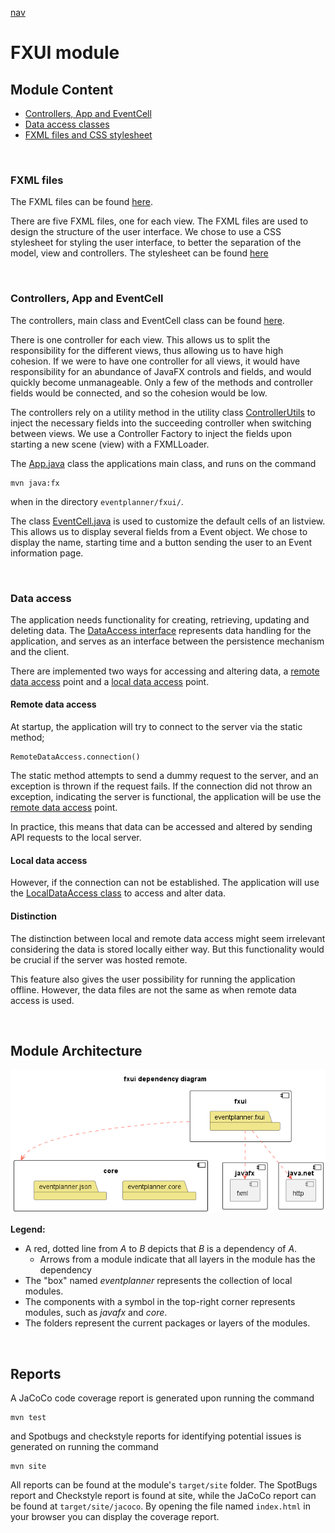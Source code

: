[nav](../../docs/nav.md)

# FXUI module

## Module Content

- [Controllers, App and EventCell](./src/main/java/eventplanner/fxui/)
- [Data access classes](./src/main/java/eventplanner/fxui/)
- [FXML files and CSS stylesheet](./src/main/resources/eventplanner/fxui/)

<br>

### **FXML files**


The FXML files can be found [here](/eventplanner/fxui/src/main/resources/eventplanner/fxui/).

There are five FXML files, one for each view. The FXML files are used to design the structure of the user interface. We chose to use a CSS stylesheet for styling the user interface, to better the separation of the model, view and controllers. The stylesheet can be found [here](/eventplanner/fxui/src/main/resources/eventplanner/fxui/EventPlanner.css)

<br>

### **Controllers, App and EventCell**

The controllers, main class and EventCell class can be found [here](/eventplanner/fxui/src/main/java/eventplanner/fxui/).

There is one controller for each view. This allows us to split the responsibility for the different views, thus allowing us to have high cohesion. If we were to have one controller for all views, it would have responsibility for an abundance of JavaFX controls and fields, and would quickly become unmanageable. Only a few of the methods and controller fields would be connected, and so the cohesion would be low.

The controllers rely on a utility method in the utility class [ControllerUtils](./src/main/java/eventplanner/fxui/util/ControllerUtil.java) to inject the necessary fields into the succeeding controller when switching between views. We use a Controller Factory to inject the fields upon starting a new scene (view) with a FXMLLoader. 

The [App.java](./src/main/java/eventplanner/fxui/App.java) class the applications main class, and runs on the command 

    mvn java:fx
when in the directory `eventplanner/fxui/`.


The class [EventCell.java](./src/main/java/eventplanner/fxui/EventCell.java) is used to customize the default cells of an listview. This allows us to display several fields from a Event object. We chose to display the name, starting time and a button sending the user to an Event information page.

<br>

### **Data access**

The application needs functionality for creating, retrieving, updating and deleting data. The [DataAccess interface](./src/main/java/eventplanner/fxui/DataAccess.java) represents data handling for the application, and serves as an interface between the persistence mechanism and the client.

There are implemented two ways for accessing and altering data, a [remote data access](#remote-data-access) point and a [local data access](#local-data-access) point.

#### **Remote data access**
At startup, the application will try to connect to the server via the static method;

    RemoteDataAccess.connection()

The static method attempts to send a dummy request to the server, and an exception is thrown if the request fails. If the connection did not throw an exception, indicating the server is functional, the application will be use  the [remote data access](./src/main/java/eventplanner/fxui/RemoteDataAccess.java) point.

In practice, this means that data can be accessed and altered by sending API requests to the local server.


#### **Local data access**

However, if the connection can not be established. The application will use the [LocalDataAccess class](./src/main/java/eventplanner/fxui/LocalDataAccess.java) to access and alter data.

#### **Distinction**
The distinction between local and remote data access might seem irrelevant considering the data is stored locally either way. But this functionality would be crucial if the server was hosted remote.

This feature also gives the user possibility for running the application offline. However, the data files are not the same as when remote data access is used.

<br>

## Module Architecture
![Architecture diagram](../../docs/diagrams/fxui_architecture.png)

**Legend:**
 - A red, dotted line from *A* to *B* depicts that *B* is a dependency of *A*.
    - Arrows from a module indicate that all layers in the module has the dependency
 - The "box" named *eventplanner* represents the collection of local modules.
 - The components with a symbol in the top-right corner represents modules, such as *javafx* and *core*.
 - The folders represent the current packages or layers of the modules.

<br>

## Reports

A JaCoCo code coverage report is generated upon running the command

 ```
mvn test
```
and Spotbugs and checkstyle reports for identifying potential issues is generated on running the command

 ```
mvn site
```

All reports can be found at the module's `target/site` folder. The SpotBugs report and Checkstyle report is found at site, while the JaCoCo report can be found at `target/site/jacoco`. By opening the file named `index.html` in your browser you can display the coverage report.